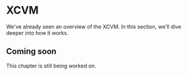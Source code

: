 # XCVM

We've already seen an overview of the XCVM. In this section, we'll dive deeper into how it works.

## Coming soon

This chapter is still being worked on.
